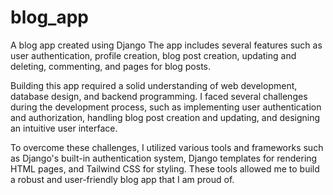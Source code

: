 # blog_app
A blog app created using Django
The app includes several features such as user authentication, profile creation, blog post creation, updating and deleting, commenting, and pages for blog posts.

Building this app required a solid understanding of web development, database design, and backend programming. I faced several challenges during the development process, such as implementing user authentication and authorization, handling blog post creation and updating, and designing an intuitive user interface.

To overcome these challenges, I utilized various tools and frameworks such as Django's built-in authentication system, Django templates for rendering HTML pages, and Tailwind CSS for styling. These tools allowed me to build a robust and user-friendly blog app that I am proud of.
